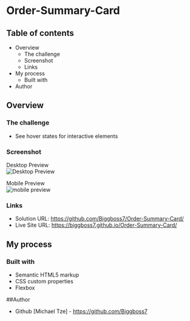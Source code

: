 # Order-Summary-Card

## Table of contents
- Overview
  - The challenge
  - Screenshot
  - Links
- My process
  - Built with
- Author

## Overview
### The challenge
- See hover states for interactive elements

### Screenshot
Desktop Preview\
![Desktop Preview](https://user-images.githubusercontent.com/105411073/178108841-ffd59672-e737-4adb-a567-d44e74a6f3e3.png)

Mobile Preview\
![mobile preview](https://user-images.githubusercontent.com/105411073/178108875-ef01e286-8804-4612-82cf-d17fc4c92a90.png)

### Links

- Solution URL: https://github.com/Biggboss7/Order-Summary-Card/
- Live Site URL: https://biggboss7.github.io/Order-Summary-Card/

## My process

### Built with
- Semantic HTML5 markup
- CSS custom properties
- Flexbox

##Author
- Github [Michael Tze] - https://github.com/Biggboss7
